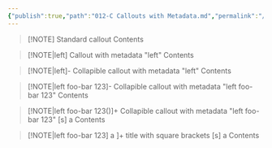 ```yaml
---
{"publish":true,"path":"012-C Callouts with Metadata.md","permalink":"/012-c-callouts-with-metadata/","PassFrontmatter":true}
---
```




> [!NOTE] Standard callout
> Contents



> [!NOTE|left] Callout with metadata "left"
> Contents



> [!NOTE|left]- Collapible callout with metadata "left"
> Contents


> [!NOTE|left foo-bar 123]- Collapible callout with metadata "left foo-bar 123"
> Contents

> [!NOTE|left foo-bar 123()]+ Collapible callout with metadata "left foo-bar 123" [s] a 
> Contents

> [!NOTE|left foo-bar 123] a ]+ title with square brackets [s] a 
> Contents


